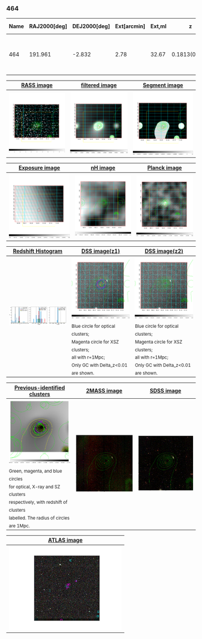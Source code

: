 <div STYLE="page-break-after: always;"></div>

### 464

|Name|RAJ2000[deg]|DEJ2000[deg] |Ext[arcmin]| Ext,ml | z | z_src| C|GC(XSZ,Delta_z<0.01)| GC(OPT,Delta_z<0.01)|GC| R_sig[arcmin] | R500[arcmin] | R500[Mpc]| CRsig[c/s] | CR500[c/s] |L500[1E44 erg/s]|F500[1E-12 erg/s/cm^2]| M500[1E14 Msun]|Tx[keV]|Cnt_sig|Beta|Rc[arcmin]|Comment|Alias|
|---|---|---|---|---|---|------|---|--------|---------|----------|---|---|---|---|---|---|---|---|---|---|---|---|---|---|
|464| 191.961| -2.832| 2.78| 32.67| 0.1813(0.005)| z1, z_xsz| B| F20, PSZ2| C, RM, W| A, C, F20, MCXC, N, PSZ2, Tar, W| 8.800| 5.785| 1.060| 0.164(0.042)| 0.155(0.039)| 2.841(0.434)| 3.076(0.470)| 4.05(0.30)| 5.38(0.25)| 44.6| 0.899(-0.121+0.073)| 6.325(-1.019+0.819)| -| k349|

|[RASS image](../image/464/464_img.pdf)|[filtered image](../image/464/464_fil.pdf)|[Segment image](../image/464/464_seg.pdf)|
|-------------------|--------------------|-------------------|
| <img src="../image/464/464_img.png" width="300">  | <img src="../image/464/464_fil.png" width="300">   | <img src="../image/464/464_seg.png" width="300">  |

|[Exposure image](../image/464/464_mex.pdf)| [nH image](../image/464/464_nh.pdf)| [Planck image](../image/464/464_p.pdf)|
|-------------------|--------------------|-------------------|
|<img src="../image/464/464_mex.png" width="300">   | <img src="../image/464/464_nh.png" width="300">    | <img src="../image/464/464_p.png" width="300"> |

|[Redshift Histogram](../image/464/464_zg.pdf) | [DSS image(z1)](../image/464/464_dss_z1.pdf)      |  [DSS image(z2)](../image/464/464_dss_z2.pdf)    |
|-------------------|--------------------|-------------------|
|<img src="../image/464/464_zg.png" width="300"> |<img src="../image/464/464_dss_z1.png" width="300"> <sub><br>Blue circle for optical clusters; <br>Magenta circle for XSZ clusters; <br>all with r=1Mpc; <br>Only GC with Delta_z<0.01 are shown. </sub>| <img src="../image/464/464_dss_z2.png" width="300"><sub><br>Blue circle for optical clusters; <br>Magenta circle for XSZ clusters; <br>all with r=1Mpc; <br>Only GC with Delta_z<0.01 are shown. </sub> |

|[Previous-identified clusters](../image/464/464_gc.pdf) | [2MASS image](../image/464/464_2mass.pdf)      |[SDSS image](../image/464/464_sdss.pdf)   |
|-------------------|-------------------|-------------------|
|<img src=../image/464/464_gc.png width="300"> <br><sub>Green, magenta, and blue circles <br>for optical, X-ray and SZ clusters <br>respectively, with redshift of clusters <br>labelled. The radius of circles <br>are 1Mpc.</sub>|<img src="../image/464/464_2mass.png" width="300">  | <img src="../image/464/464_sdss.png" width="300">  |

|[ATLAS image](../image/464/464_s.pdf)        |
|-------------------|
| <img src="../image/464/464_s.png" width="300">  |
